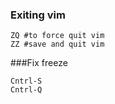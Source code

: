 ### Exiting vim
```
ZQ #to force quit vim
ZZ #save and quit vim
```

###Fix freeze
```
Cntrl-S
Cntrl-Q
```
